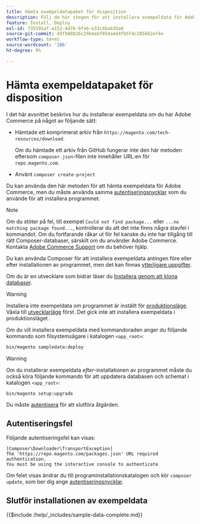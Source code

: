 ```yaml
---
title: Hämta exempeldatapaket för disposition
description: Följ de här stegen för att installera exempeldata för Adobe Commerce med Composer PHP Package Manager.
feature: Install, Deploy
exl-id: 735591af-a152-4476-9fa6-e31c4bab3ba8
source-git-commit: ddf988826c29b4ebf054a4d4fb5f4c285662ef4e
workflow-type: tm+mt
source-wordcount: '286'
ht-degree: 0%

---
```


# Hämta exempeldatapaket för disposition

I det här avsnittet beskrivs hur du installerar exempeldata om du har Adobe Commerce på något av följande sätt:

* Hämtade ett komprimerat arkiv från `https://magento.com/tech-resources/download`.

  Om du hämtade ett arkiv från GitHub fungerar inte den här metoden eftersom `composer.json`-filen inte innehåller URL:en för `repo.magento.com`.

* Använt `composer create-project`

Du kan använda den här metoden för att hämta exempeldata för Adobe Commerce, men du måste använda samma [autentiseringsnycklar](../prerequisites/authentication-keys.md) som du använde för att installera programmet.

>[!NOTE]
>
>Om du stöter på fel, till exempel `Could not find package...` eller `...no matching package found...`, kontrollerar du att det inte finns några stavfel i kommandot. Om du fortfarande råkar ut för fel kanske du inte har tillgång till rätt Composer-databaser, särskilt om du använder Adobe Commerce. Kontakta [Adobe Commerce Support](https://support.magento.com/hc/en-us) om du behöver hjälp.

Du kan använda Composer för att installera exempeldata antingen före eller efter installationen av programmet, men det kan finnas [ytterligare uppgifter](remove-or-update.md).

Om du är en utvecklare som bidrar läser du [Installera genom att klona databaser](git-repositories.md).

>[!WARNING]
>
>Installera inte exempeldata om programmet är inställt för [produktionsläge](../../configuration/bootstrap/application-modes.md#production-mode). Växla till [utvecklarläge](../../configuration/bootstrap/application-modes.md#developer-mode) först. Det gick inte att installera exempeldata i produktionsläget [](https://support.magento.com/hc/en-us/articles/360033824571#symptom-production-mode-trouble-samp-prod-).

Om du vill installera exempeldata med kommandoraden anger du följande kommando som filsystemsägare i katalogen `<app_root>`:

```bash
bin/magento sampledata:deploy
```

>[!WARNING]
>
>Om du installerar exempeldata _efter_-installationen av programmet måste du också köra följande kommando för att uppdatera databasen och schemat i katalogen `<app_root>`:

```bash
bin/magento setup:upgrade
```

Du måste [autentisera](../prerequisites/authentication-keys.md) för att slutföra åtgärden.

## Autentiseringsfel

Följande autentiseringsfel kan visas:

```terminal
[Composer\Downloader\TransportException]
The 'https://repo.magento.com/packages.json' URL required authentication.
You must be using the interactive console to authenticate
```

Om felet visas ändrar du till programinstallationskatalogen och kör `composer update`, som ber dig ange [autentiseringsnycklar](../prerequisites/authentication-keys.md).

## Slutför installationen av exempeldata

{{$include /help/_includes/sample-data-complete.md}}
